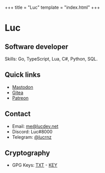 +++
title = "Luc"
template = "index.html"
+++

# Luc
## Software developer

Skills: Go, TypeScript, Lua, C#, Python, SQL.


## Quick links

- [Mastodon](https://mas.to/@lucie)
- [Gitea](https://git.lucdev.net/luc)
- [Patreon](https://www.patreon.com/lucrnz)

## Contact

- Email: me@lucdev.net
- Discord: Luc#8000
- Telegram: [@lucrnz](https://t.me/lucrnz)

## Cryptography
- GPG Keys: [TXT](https://file.lucdev.net/luc-gpg.txt) - [KEY](https://file.lucdev.net/luc-gpg.key)


